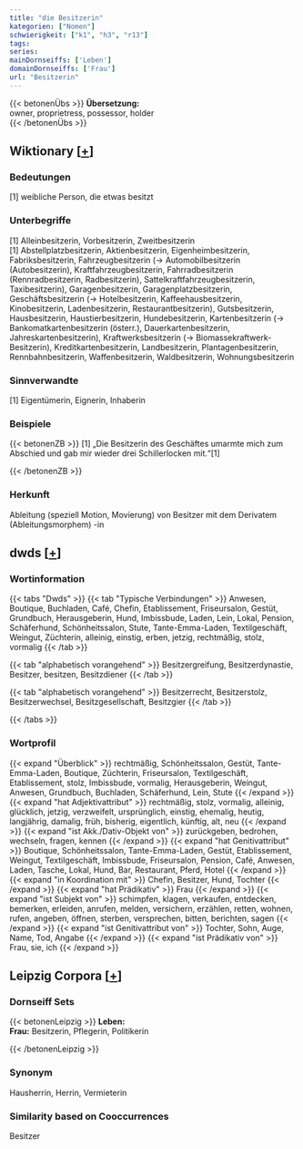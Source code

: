 ```yaml
---
title: "die Besitzerin"
kategorien: ["Nomen"]
schwierigkeit: ["k1", "h3", "r13"]
tags:
series:
mainDornseiffs: ['Leben']
domainDornseiffs: ['Frau']
url: "Besitzerin"
---
```


{{< betonenÜbs >}}
**Übersetzung:**  
owner, proprietress, possessor, holder  
{{< /betonenÜbs >}}

## Wiktionary [[+](https://de.wiktionary.org/wiki/Besitzerin)]

### Bedeutungen
[1] weibliche Person, die etwas besitzt  

### Unterbegriffe
[1] Alleinbesitzerin, Vorbesitzerin, Zweitbesitzerin  
[1] Abstellplatzbesitzerin, Aktienbesitzerin, Eigenheimbesitzerin, Fabriksbesitzerin, Fahrzeugbesitzerin (→ Automobilbesitzerin (Autobesitzerin), Kraftfahrzeugbesitzerin, Fahrradbesitzerin (Rennradbesitzerin, Radbesitzerin), Sattelkraftfahrzeugbesitzerin, Taxibesitzerin), Garagenbesitzerin, Garagenplatzbesitzerin, Geschäftsbesitzerin (→ Hotelbesitzerin, Kaffeehausbesitzerin, Kinobesitzerin, Ladenbesitzerin, Restaurantbesitzerin), Gutsbesitzerin, Hausbesitzerin, Haustierbesitzerin, Hundebesitzerin, Kartenbesitzerin (→ Bankomatkartenbesitzerin (österr.), Dauerkartenbesitzerin, Jahreskartenbesitzerin), Kraftwerksbesitzerin (→ Biomassekraftwerk-Besitzerin), Kreditkartenbesitzerin, Landbesitzerin, Plantagenbesitzerin, Rennbahnbesitzerin, Waffenbesitzerin, Waldbesitzerin, Wohnungsbesitzerin  

### Sinnverwandte
[1] Eigentümerin, Eignerin, Inhaberin  

### Beispiele
{{< betonenZB >}}
[1] „Die Besitzerin des Geschäftes umarmte mich zum Abschied und gab mir wieder drei Schillerlocken mit.“[1]  

{{< /betonenZB >}}
### Herkunft
Ableitung (speziell Motion, Movierung) von Besitzer mit dem Derivatem (Ableitungsmorphem) -in  



## dwds [[+](https://www.dwds.de/wb/Besitzerin)]

### Wortinformation
{{< tabs "Dwds" >}}
{{< tab "Typische Verbindungen" >}}
Anwesen, Boutique, Buchladen, Café, Chefin, Etablissement, Friseursalon, Gestüt, Grundbuch, Herausgeberin, Hund, Imbissbude, Laden, Lein, Lokal, Pension, Schäferhund, Schönheitssalon, Stute, Tante-Emma-Laden, Textilgeschäft, Weingut, Züchterin, alleinig, einstig, erben, jetzig, rechtmäßig, stolz, vormalig
{{< /tab >}}

{{< tab "alphabetisch vorangehend" >}}
Besitzergreifung, Besitzerdynastie, Besitzer, besitzen, Besitzdiener
{{< /tab >}}

{{< tab "alphabetisch vorangehend" >}}
Besitzerrecht, Besitzerstolz, Besitzerwechsel, Besitzgesellschaft, Besitzgier
{{< /tab >}}

{{< /tabs >}}

### Wortprofil
{{< expand "Überblick" >}} rechtmäßig, Schönheitssalon, Gestüt, Tante-Emma-Laden, Boutique, Züchterin, Friseursalon, Textilgeschäft, Etablissement, stolz, Imbissbude, vormalig, Herausgeberin, Weingut, Anwesen, Grundbuch, Buchladen, Schäferhund, Lein, Stute {{< /expand >}}
{{< expand "hat Adjektivattribut" >}} rechtmäßig, stolz, vormalig, alleinig, glücklich, jetzig, verzweifelt, ursprünglich, einstig, ehemalig, heutig, langjährig, damalig, früh, bisherig, eigentlich, künftig, alt, neu {{< /expand >}}
{{< expand "ist Akk./Dativ-Objekt von" >}} zurückgeben, bedrohen, wechseln, fragen, kennen {{< /expand >}}
{{< expand "hat Genitivattribut" >}} Boutique, Schönheitssalon, Tante-Emma-Laden, Gestüt, Etablissement, Weingut, Textilgeschäft, Imbissbude, Friseursalon, Pension, Café, Anwesen, Laden, Tasche, Lokal, Hund, Bar, Restaurant, Pferd, Hotel {{< /expand >}}
{{< expand "in Koordination mit" >}} Chefin, Besitzer, Hund, Tochter {{< /expand >}}
{{< expand "hat Prädikativ" >}} Frau {{< /expand >}}
{{< expand "ist Subjekt von" >}} schimpfen, klagen, verkaufen, entdecken, bemerken, erleiden, anrufen, melden, versichern, erzählen, retten, wohnen, rufen, angeben, öffnen, sterben, versprechen, bitten, berichten, sagen {{< /expand >}}
{{< expand "ist Genitivattribut von" >}} Tochter, Sohn, Auge, Name, Tod, Angabe {{< /expand >}}
{{< expand "ist Prädikativ von" >}} Frau, sie, ich {{< /expand >}}

## Leipzig Corpora [[+](https://corpora.uni-leipzig.de/en/res?word=Besitzerin&corpusId=deu_newscrawl-public_2018)]

### Dornseiff Sets
{{< betonenLeipzig >}}
**Leben:**  
**Frau:** Besitzerin, Pflegerin, Politikerin  

{{< /betonenLeipzig >}}

### Synonym
Hausherrin, Herrin, Vermieterin


### Similarity based on Cooccurrences
Besitzer

